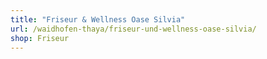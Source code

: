 ```yaml
---
title: "Friseur & Wellness Oase Silvia"
url: /waidhofen-thaya/friseur-und-wellness-oase-silvia/
shop: Friseur
---
```

